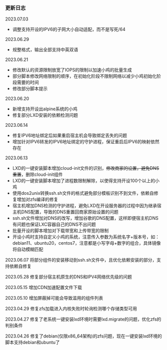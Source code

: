 ### 更新日志

2023.07.03

- 调整支持开设的IPV6的子网大小自动适配，而不是写死/64

2023.06.29

- 规整格式，输出全部支持中英双语

2023.06.21

- 修改默认的资源限制放宽了IOPS的限制以加速小鸡的批量生成
- 部分脚本修改网络限制的顺序，在初始化阶段不限制网络以减少小鸡初始化阶段需要的时间
- 修改部分脚本提示

2023.06.20

- 新增支持开设出alpine系统的小鸡
- 修复部分LXD安装的依赖检测问题

2023.06.14

- 修复IPV6地址绑定后如果重启宿主机会导致绑定丢失的问题
- 增加针对IPV6转发的IPV6地址绑定的守护进程，保证重启后IPV6的映射依然存在

2023.06.13 

- LXD的一键安装脚本增加cloud-init文件的识别，~~修改商家的设置，避免DNS重置~~，删除cloud-init组件
- LXD的一键安装脚本增加了进程数限制解除，以使得支持开设100个以上的小鸡
- 使用dos2unix转换ssh.sh文件的格式避免部分模板识别不到文件，依赖自修复增加对zfs编译的修复
- 宿主机增加DNS检测的守护进程，避免LXD在开设服务器的过程中因为继承宿主机DNS配置，导致的DNS重置回商家原始设置的问题
- ssh.sh文件增加对DNS的改写，增加谷歌的DNS配置，这样即便宿主机DNS有问题也保证LXC容器自己的DNS不出问题
- 批量开设的脚本增加对下载带宽和上传带宽的限制
- 开设小鸡时支持自定义小鸡的系统，注意传入参数为系统名字+版本号，如：debian11、ubuntu20，centos7，注意都是小写字母+数字的组合，具体镜像将自动模糊匹配

2023.06.07 将部分组件的安装移动到ssh.sh文件中，且优化依赖安装的部分，支持依赖自修复

2023.05.28 修复部分宿主机原生的DNS和IPV4网络优先级的问题

2023.05.15 增加CDN加速配置文件下载

2023.05.10 增加屏蔽掉可能会导致滥用的组件列表

2023.04.29 修复zfs加载进入内核失败时轮询检测哪个存储类型可用

2023.04.27 修复了老系统一键安装lxd环境时需要lxd.migrate的问题，优化zfs的判别条件

2023.04.26 修复了debian(仅限x86_64架构)的zfs问题，现在一键安装lxd环境的脚本支持debian和ubuntu了
